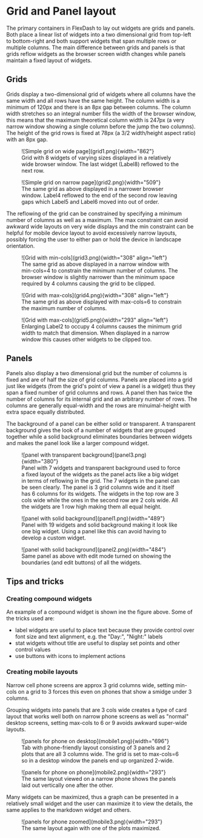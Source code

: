 # Grid and Panel layout

The primary containers in FlexDash to lay out widgets are grids and panels.
Both place a linear list of widgets into a two dimensional grid from top-left to
bottom-right and both support widgets that span multiple rows or multiple columns.
The main difference between grids and panels is that grids reflow widgets as the
browser screen width changes while panels maintain a fixed layout of widgets.

## Grids

Grids display a two-dimensional grid of widgets where all columns have the same width and all
rows have the same height. The column width is a minimum of 120px and there is an 8px gap between
columns. The column width stretches so an integral number fills the width of
the browser window, this means that the maximum theoretical column width is 247px (a very narrow
window showing a single column before the jump the two columns).
The height of the grid rows is fixed at 78px (a 3/2 width/height aspect ratio) with an 8px gap.

<figure markdown>
![Simple grid on wide page](grid1.png){width="862"}
<figcaption>Grid with 8 widgets of varying sizes displayed in a relatively wide browser window.
The last widget (Label8) reflowed to the next row.
</figure>

<figure markdown>
![Simple grid on narrow page](grid2.png){width="509"}
<figcaption>The same grid as above displayed in a narrower browser window. Label4 reflowed to
the end of the second row leaving gaps which Label5 and Label6 moved into out of order.
</figure>

The reflowing of the grid can be constrained by specifying a minimum number of columns as well
as a maximum. The max constraint can avoid awkward wide layouts on very wide displays and the
min constraint can be helpful for mobile device layout to avoid excessively narrow layouts,
possibly forcing the user to either pan or hold the device in landscape orientation.

<figure markdown>
![Grid with min-cols](grid3.png){width="308" align="left"}
<figcaption>The same grid as above displayed in a narrow window with min-cols=4 to constrain
the minimum number of columns. The browser window is slightly narrower than the minimum space
required by 4 columns causing the grid to be clipped.
</figure>

<figure markdown>
![Grid with max-cols](grid4.png){width="308" align="left"}
<figcaption>The same grid as above displayed with max-cols=6 to constrain
the maximum number of columns.
</figure>

<figure markdown>
![Grid with max-cols](grid5.png){width="293" align="left"}
<figcaption>Enlarging Label2 to occupy 4 columns causes the minimum grid width to match
that dimension. When displayed in a narrow window this causes other widgets to be clipped too.
</figure>


## Panels

Panels also display a two dimensional grid but the number of columns is fixed and are of half the
size of grid columns. Panels are placed into a grid just like widgets
(from the grid's point of view a panel is a widget) thus they span a fixed number of grid columns
and rows. A panel then has twice the number of columns for its internal grid and an arbitrary number
of rows.
The columns are generally equal-width and the rows are minuimal-height with extra space equally
distributed.

The background of a panel can be either solid or transparent. A transparent background gives the
look of a number of widgets that are grouped together while a solid background eliminates boundaries
between widgets and makes the panel look like a larger compound widget.

<figure markdown>
![panel with transparent background](panel3.png){width="380"}
<figcaption>Panel with 7 widgets and transparent background used to force a fixed layout
of the widgets as the panel acts like a big widget in terms of reflowing in the grid.
The 7 widgets in the panel can be seen clearly.
The panel is 3 grid columns wide and it itself has 6 columns for its widgets.
The widgets in the top row are 3 cols wide while the ones in the second row are 2 cols wide.
All the widgets are 1 row high making them all equal height.
</figure>

<figure markdown>
![panel with solid background](panel1.png){width="489"}
<figcaption>Panel with 19 widgets and solid background making it look like one big widget.
Using a panel like this can avoid having to develop a custom widget.
</figure>

<figure markdown>
![panel with solid background](panel2.png){width="484"}
<figcaption>Same panel as above with edit mode turned on showing the boundaries (and edit
buttons) of all the widgets.
</figure>

## Tips and tricks

### Creating compound widgets

An example of a compound widget is shown ine the figure above. Some of the tricks used are:

- label widgets are useful to place text because they provide control over font size and
  text alignment, e.g. the "Day:", "Night:" labels
- stat widgets without title are useful to display set points and other control values
- use buttons with icons to implement actions

### Creating mobile layouts

Narrow cell phone screens are approx 3 grid columns wide, setting min-cols on a grid to 3
forces this even on phones that show a smidge under 3 columns.

Grouping widgets into panels that are 3 cols wide creates a type of card layout that works
well both on narrow phone screens as well as "normal" desktop screens, setting max-cols to
6 or 9 avoids awkward super-wide layouts.

<figure markdown>
![panels for phone on desktop](mobile1.png){width="696"}
<figcaption>Tab with phone-friendly layout consisting of 3 panels and 2 plots that are all 3
columns wide. The grid is set to max-cols=6 so in a desktop window the panels end up organized
2-wide.
</figure>

<figure markdown>
![panels for phone on phone](mobile2.png){width="293"}
<figcaption>The same layout viewed on a narrow phone shows the panels laid out vertically
one after the other.
</figure>

Many widgets can be maximized, thus a graph can be presented in a relatively small
widget and the user can maximize it to view the details, the same applies to the markdown
widget and others.

<figure markdown>
![panels for phone zoomed](mobile3.png){width="293"}
<figcaption>The same layout again with one of the plots maximized.
</figure>

